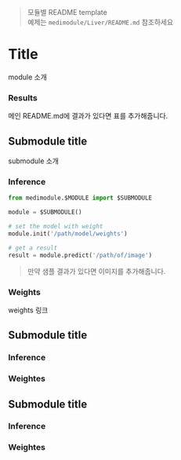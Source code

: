 > 모듈별 README template  
> 예제는 `medimodule/Liver/README.md` 참조하세요

# Title
module 소개



### Results

메인 README.md에 결과가 있다면 표를 추가해줍니다.



## Submodule title

submodule 소개



### Inference

```python
from medimodule.$MODULE import $SUBMODULE

module = $SUBMODULE()

# set the model with weight
module.init('/path/model/weights')

# get a result
result = module.predict('/path/of/image')
```
> 만약 샘플 결과가 있다면 이미지를 추가해줍니다.



### Weights

weights 링크




## Submodule title

### Inference

### Weightes



## Submodule title

### Inference

### Weightes
